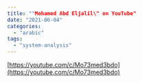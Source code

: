 ```yaml
---
title: ""Mohamed Abd Eljalil\" on YouTube"
date: "2021-06-04"
categories: 
  - "arabic"
tags: 
  - "system-analysis"
---
```


[https://youtube.com/c/Mo73med3bdo](https://youtube.com/c/Mo73med3bdo)
